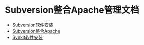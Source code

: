 # Subversion整合Apache管理文档

* [Subversion软件安装](Subversion软件安装.md)
* [Subversion整合Apache](Subversion整合Apache.md)
* [Svnkit软件安装](Svnkit软件安装.md)
